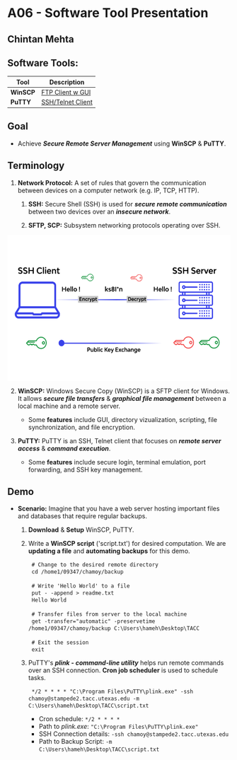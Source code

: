 # A06 - Software Tool Presentation
## Chintan Mehta

## Software Tools:

| Tool  | Description        |
| -------- | ------------------------------- |
|  **WinSCP**  | [FTP Client w GUI](https://winscp.net/eng/docs/feature_index) |
|  **PuTTY**  | [SSH/Telnet Client](https://www.putty.org/)  |

## Goal

* Achieve **_Secure Remote Server Management_** using **WinSCP** & **PuTTY**.

## Terminology

1. **Network Protocol:** A set of rules that govern the communication between devices on a computer network (e.g. IP, TCP, HTTP).

    1. **SSH:** Secure Shell (SSH) is used for **_secure remote communication_** between two devices over an **_insecure network_**.

    2. **SFTP, SCP:** Subsystem networking protocols operating over SSH.

<img align="center" width="600" height="330" src="https://github.com/chill-chin/4883-Software-Tools/blob/main/Assignments/A06/1_SSH.png">

2. **WinSCP:** Windows Secure Copy (WinSCP) is a SFTP client for Windows. It allows **_secure file transfers_** & **_graphical file management_** between a local machine and a remote server. 
    - Some **features** include GUI, directory vizualization, scripting, file synchronization, and file encryption. 

3. **PuTTY:** PuTTY is an SSH, Telnet client that focuses on **_remote server access_** & **_command execution_**.
    - Some **features** include secure login, terminal emulation, port forwarding, and SSH key management.

## Demo

* **Scenario:** Imagine that you have a web server hosting important files and databases that require regular backups.

    1. **Download** & **Setup** WinSCP, PuTTY.
    2. Write a **WinSCP script** ('script.txt') for desired computation. We are **updating a file** and **automating backups** for this demo.

            # Change to the desired remote directory
            cd /home1/09347/chamoy/backup

            # Write 'Hello World' to a file
            put - -append > readme.txt
            Hello World

            # Transfer files from server to the local machine
            get -transfer="automatic" -preservetime /home1/09347/chamoy/backup C:\Users\hameh\Desktop\TACC

            # Exit the session
            exit

    3. PuTTY's ***plink - command-line utility*** helps run remote commands over an SSH connection. **Cron job scheduler** is used to schedule tasks.

            */2 * * * * "C:\Program Files\PuTTY\plink.exe" -ssh chamoy@stampede2.tacc.utexas.edu -m C:\Users\hameh\Desktop\TACC\script.txt

        * Cron schedule: `*/2 * * * *`
        * Path to *plink.exe*: `"C:\Program Files\PuTTY\plink.exe"`
        * SSH Connection details: `-ssh chamoy@stampede2.tacc.utexas.edu`
        * Path to Backup Script: `-m C:\Users\hameh\Desktop\TACC\script.txt`